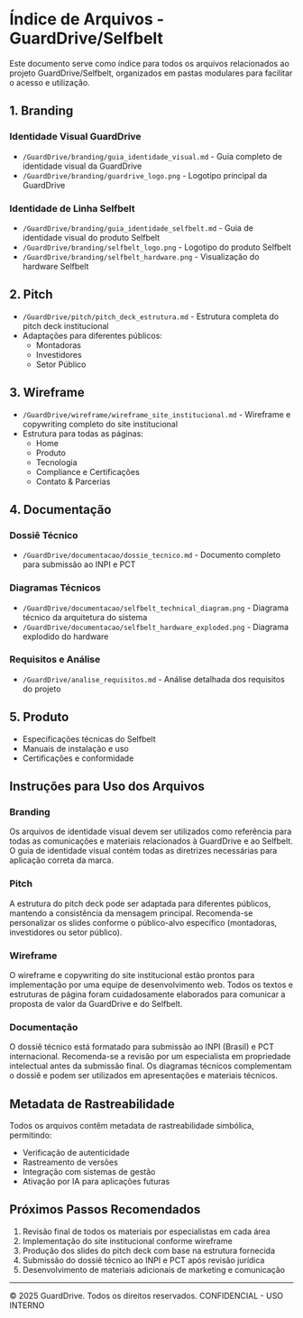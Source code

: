# Índice de Arquivos - GuardDrive/Selfbelt

Este documento serve como índice para todos os arquivos relacionados ao projeto GuardDrive/Selfbelt, organizados em pastas modulares para facilitar o acesso e utilização.

## 1. Branding

### Identidade Visual GuardDrive
- `/GuardDrive/branding/guia_identidade_visual.md` - Guia completo de identidade visual da GuardDrive
- `/GuardDrive/branding/guardrive_logo.png` - Logotipo principal da GuardDrive

### Identidade de Linha Selfbelt
- `/GuardDrive/branding/guia_identidade_selfbelt.md` - Guia de identidade visual do produto Selfbelt
- `/GuardDrive/branding/selfbelt_logo.png` - Logotipo do produto Selfbelt
- `/GuardDrive/branding/selfbelt_hardware.png` - Visualização do hardware Selfbelt

## 2. Pitch

- `/GuardDrive/pitch/pitch_deck_estrutura.md` - Estrutura completa do pitch deck institucional
- Adaptações para diferentes públicos:
  * Montadoras
  * Investidores
  * Setor Público

## 3. Wireframe

- `/GuardDrive/wireframe/wireframe_site_institucional.md` - Wireframe e copywriting completo do site institucional
- Estrutura para todas as páginas:
  * Home
  * Produto
  * Tecnologia
  * Compliance e Certificações
  * Contato & Parcerias

## 4. Documentação

### Dossiê Técnico
- `/GuardDrive/documentacao/dossie_tecnico.md` - Documento completo para submissão ao INPI e PCT

### Diagramas Técnicos
- `/GuardDrive/documentacao/selfbelt_technical_diagram.png` - Diagrama técnico da arquitetura do sistema
- `/GuardDrive/documentacao/selfbelt_hardware_exploded.png` - Diagrama explodido do hardware

### Requisitos e Análise
- `/GuardDrive/analise_requisitos.md` - Análise detalhada dos requisitos do projeto

## 5. Produto

- Especificações técnicas do Selfbelt
- Manuais de instalação e uso
- Certificações e conformidade

## Instruções para Uso dos Arquivos

### Branding
Os arquivos de identidade visual devem ser utilizados como referência para todas as comunicações e materiais relacionados à GuardDrive e ao Selfbelt. O guia de identidade visual contém todas as diretrizes necessárias para aplicação correta da marca.

### Pitch
A estrutura do pitch deck pode ser adaptada para diferentes públicos, mantendo a consistência da mensagem principal. Recomenda-se personalizar os slides conforme o público-alvo específico (montadoras, investidores ou setor público).

### Wireframe
O wireframe e copywriting do site institucional estão prontos para implementação por uma equipe de desenvolvimento web. Todos os textos e estruturas de página foram cuidadosamente elaborados para comunicar a proposta de valor da GuardDrive e do Selfbelt.

### Documentação
O dossiê técnico está formatado para submissão ao INPI (Brasil) e PCT internacional. Recomenda-se a revisão por um especialista em propriedade intelectual antes da submissão final. Os diagramas técnicos complementam o dossiê e podem ser utilizados em apresentações e materiais técnicos.

## Metadata de Rastreabilidade

Todos os arquivos contêm metadata de rastreabilidade simbólica, permitindo:
- Verificação de autenticidade
- Rastreamento de versões
- Integração com sistemas de gestão
- Ativação por IA para aplicações futuras

## Próximos Passos Recomendados

1. Revisão final de todos os materiais por especialistas em cada área
2. Implementação do site institucional conforme wireframe
3. Produção dos slides do pitch deck com base na estrutura fornecida
4. Submissão do dossiê técnico ao INPI e PCT após revisão jurídica
5. Desenvolvimento de materiais adicionais de marketing e comunicação

---

© 2025 GuardDrive. Todos os direitos reservados.
CONFIDENCIAL - USO INTERNO
